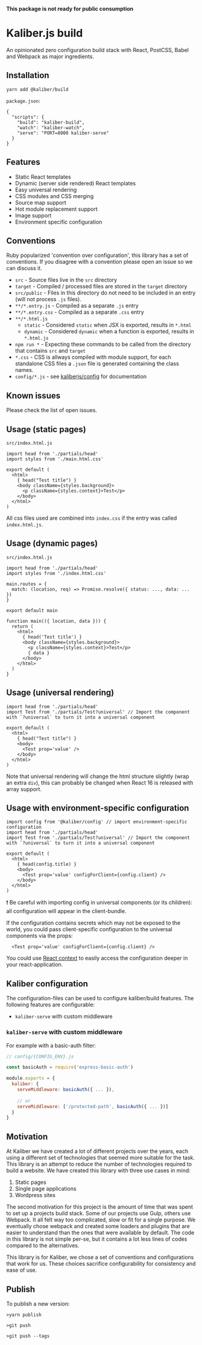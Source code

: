 **This package is not ready for public consumption**

# Kaliber.js build

An opinionated zero configuration build stack with React, PostCSS, Babel and Webpack as major ingredients.

## Installation

```
yarn add @kaliber/build
```

`package.json`:
```
{
  "scripts": {
    "build": "kaliber-build",
    "watch": "kaliber-watch",
    "serve": "PORT=8000 kaliber-serve"
  }
}
```

## Features

- Static React templates
- Dynamic (server side rendered) React templates
- Easy universal rendering
- CSS modules and CSS merging
- Source map support
- Hot module replacement support
- Image support
- Environment specific configuration

## Conventions

Ruby popularized 'convention over configuration', this library has a set of conventions. If you disagree with a convention please open an issue so we can discuss it.

- `src` - Source files live in the `src` directory
- `target` - Compiled / processed files are stored in the `target` directory
- `src/public` - Files in this directory do not need to be included in an entry (will not process `.js` files).
- `**/*.entry.js` - Compiled as a separate `.js` entry
- `**/*.entry.css` - Compiled as a separate `.css` entry
- `**/*.html.js`
  - `static` - Considered `static` when JSX is exported, results in `*.html`
  - `dynamic` - Considered `dynamic` when a function is exported, results in `*.html.js`
- `npm run *` - Expecting these commands to be called from the directory that contains `src` and `target`
- `*.css` - CSS is allways compiled with module support, for each standalone CSS files a `.json` file is generated containing the class names.
- `config/*.js` - see [kaliberjs/config](https://github.com/kaliberjs/config) for documentation

## Known issues

Please check the list of open issues.

## Usage (static pages)

`src/index.html.js`
```
import head from './partials/head'
import styles from './main.html.css'

export default (
  <html>
    { head("Test title") }
    <body className={styles.background}>
      <p className={styles.context}>Test</p>
    </body>
  </html>
)
```
All css files used are combined into `index.css` if the entry was called `index.html.js`.

## Usage (dynamic pages)

`src/index.html.js`
```
import head from './partials/head'
import styles from './index.html.css'

main.routes = {
  match: (location, req) => Promise.resolve({ status: ..., data: ... })
}

export default main

function main(({ location, data })) {
  return (
    <html>
      { head('Test title') }
      <body className={styles.background}>
        <p className={styles.context}>Test</p>
        { data }
      </body>
    </html>
  )
}
```

## Usage (universal rendering)

```
import head from './partials/head'
import Test from './partials/Test?universal' // Import the component with `?universal` to turn it into a universal component

export default (
  <html>
    { head("Test title") }
    <body>
      <Test prop='value' />
    </body>
  </html>
)
```

Note that universal rendering will change the html structure slightly (wrap an extra `div`), this can probably be changed when React 16 is released with array support.

## Usage with environment-specific configuration

```
import config from '@kaliber/config' // import environment-specific configuration
import head from './partials/head'
import Test from './partials/Test?universal' // Import the component with `?universal` to turn it into a universal component

export default (
  <html>
    { head(config.title) }
    <body>
      <Test prop='value' configForClient={config.client} />
    </body>
  </html>
)
```

❗ Be careful with importing config in universal components (or its children): all configuration will appear in the client-bundle.

If the configuration contains secrets which may not be exposed to the world, you could pass client-specific configuration to the universal components via the props:
```
  <Test prop='value' configForClient={config.client} />
```
You could use [React context](https://facebook.github.io/react/docs/context.html) to easily access the configuration deeper in your react-application.

## Kaliber configuration
The configuration-files can be used to configure kaliber/build features.
The following features are configurable:
- `kaliber-serve` with custom middleware

### `kaliber-serve` with custom middleware
For example with a basic-auth filter:
```js
// config/{CONFIG_ENV}.js

const basicAuth = require('express-basic-auth')

module.exports = {
  kaliber: {
    serveMiddleware: basicAuth({ ... }),
    
    // or
    serveMiddleware: ['/protected-path', basicAuth({ ... })]
  }
}
```

## Motivation

At Kaliber we have created a lot of different projects over the years, each using a different set of technologies that seemed more suitable for the task. This library is an attempt to reduce the number of technologies required to build a website. We have created this library with three use cases in mind:

1. Static pages
2. Single page applications
3. Wordpress sites 

The second motivation for this project is the amount of time that was spent to set up a projects build stack. Some of our projects use Gulp, others use Webpack. It all felt way too complicated, slow or fit for a single purpose. We eventually chose webpack and created some loaders and plugins that are easier to understand than the ones that were available by default. The code in this library is not simple per-se, but it contains a lot less lines of codes compared to the alternatives.

This library is for Kaliber, we chose a set of conventions and configurations that work for us. These choices sacrifice configurability for consistency and ease of use.

## Publish

To publish a new version:

```
>yarn publish

>git push

>git push --tags
```
